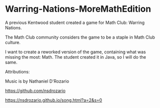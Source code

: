 # Warring-Nations-MoreMathEdition

A previous Kentwood student created a game for Math Club: Warring Nations.

The Math Club community considers the game to be a staple in Math Club culture. 

I want to create a reworked version of the game, containing what was missing the most: Math. The student created it in Java, so I will do the same.

Attributions:

Music is by Nathaniel D'Rozario 

https://github.com/nsdrozario

https://nsdrozario.github.io/song.html?a=2&s=0